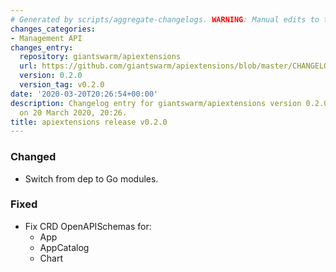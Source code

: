 ```yaml
---
# Generated by scripts/aggregate-changelogs. WARNING: Manual edits to this files will be overwritten.
changes_categories:
- Management API
changes_entry:
  repository: giantswarm/apiextensions
  url: https://github.com/giantswarm/apiextensions/blob/master/CHANGELOG.md#020---2020-03-20
  version: 0.2.0
  version_tag: v0.2.0
date: '2020-03-20T20:26:54+00:00'
description: Changelog entry for giantswarm/apiextensions version 0.2.0, published
  on 20 March 2020, 20:26.
title: apiextensions release v0.2.0
---
```


### Changed
- Switch from dep to Go modules.
### Fixed
- Fix CRD OpenAPISchemas for:
  - App
  - AppCatalog
  - Chart
